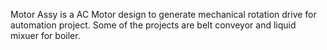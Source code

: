 Motor Assy is a AC Motor design to generate mechanical rotation drive for automation project. Some of the projects are belt conveyor and liquid mixuer for boiler.
